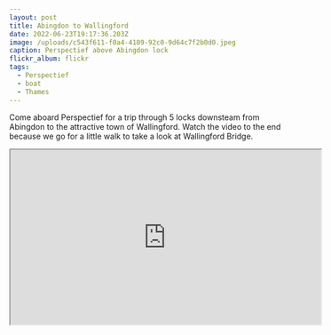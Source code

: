 ```yaml
---
layout: post
title: Abingdon to Wallingford
date: 2022-06-23T19:17:36.203Z
image: /uploads/c543f611-f0a4-4109-92c0-9d64c7f2b0d0.jpeg
caption: Perspectief above Abingdon lock
flickr_album: flickr
tags:
  - Perspectief
  - boat
  - Thames
---
```

Come aboard Perspectief for a trip through 5 locks downsteam from Abingdon to the attractive town of Wallingford. Watch the video to the end because we go for a little walk to take a look at Wallingford Bridge.

<div class="video-box"><iframe width="560" height="315" src="https://www.youtube.com/embed/JQ2oq3cSW1U?rel=0" allow="accelerometer; autoplay; encrypted-media; gyroscope; picture-in-picture" allowfullscreen></iframe></div>